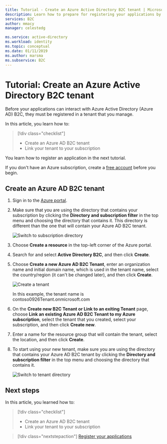 ```yaml
---
title: Tutorial - Create an Azure Active Directory B2C tenant | Microsoft Docs
description: Learn how to prepare for registering your applications by creating an Azure Active Directory B2C tenant using the Azure portal.
services: B2C
author: mmacy
manager: celestedg

ms.service: active-directory
ms.workload: identity
ms.topic: conceptual
ms.date: 01/11/2019
ms.author: marsma
ms.subservice: B2C
---
```


# Tutorial: Create an Azure Active Directory B2C tenant

Before your applications can interact with Azure Active Directory (Azure AD) B2C, they must be registered in a tenant that you manage.

In this article, you learn how to:

> [!div class="checklist"]
> * Create an Azure AD B2C tenant
> * Link your tenant to your subscription

You learn how to register an application in the next tutorial.

If you don't have an Azure subscription, create a [free account](https://azure.microsoft.com/free/?WT.mc_id=A261C142F) before you begin.

## Create an Azure AD B2C tenant

1. Sign in to the [Azure portal](https://portal.azure.com/).
2. Make sure that you are using the directory that contains your subscription by clicking the **Directory and subscription filter** in the top menu and choosing the directory that contains it. This directory is different than the one that will contain your Azure AD B2C tenant.

    ![Switch to subscription directory](./media/tutorial-create-tenant/switch-directory-subscription.png)

3. Choose **Create a resource** in the top-left corner of the Azure portal.
4. Search for and select **Active Directory B2C**, and then click **Create**.
5. Choose **Create a new Azure AD B2C Tenant**, enter an organization name and initial domain name, which is used in the tenant name, select the country/region (it can't be changed later), and then click **Create**.

    ![Create a tenant](./media/tutorial-create-tenant/create-tenant.png)

    In this example, the tenant name is contoso0926Tenant.onmicrosoft.com

6. On the **Create new B2C Tenant or Link to an exiting Tenant** page, choose **Link an existing Azure AD B2C Tenant to my Azure subscription**, select the tenant that you created, select your subscription, and then click **Create new**.
7. Enter a name for the resource group that will contain the tenant, select the location, and then click **Create**.
8. To start using your new tenant, make sure you are using the directory that contains your Azure AD B2C tenant by clicking the **Directory and subscription filter** in the top menu and choosing the directory that contains it.

    ![Switch to tenant directory](./media/tutorial-create-tenant/switch-directories.png)

## Next steps

In this article, you learned how to:

> [!div class="checklist"]
> * Create an Azure AD B2C tenant
> * Link your tenant to your subscription

> [!div class="nextstepaction"]
> [Register your applications](tutorial-register-applications.md)
